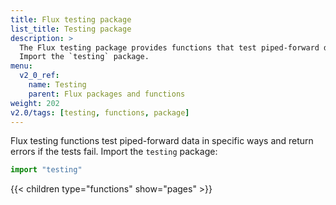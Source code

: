 ```yaml
---
title: Flux testing package
list_title: Testing package
description: >
  The Flux testing package provides functions that test piped-forward data in specific ways.
  Import the `testing` package.
menu:
  v2_0_ref:
    name: Testing
    parent: Flux packages and functions
weight: 202
v2.0/tags: [testing, functions, package]
---
```


Flux testing functions test piped-forward data in specific ways and return errors if the tests fail.
Import the `testing` package:

```js
import "testing"
```

{{< children type="functions" show="pages" >}}
